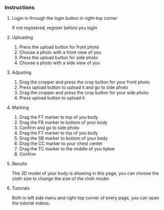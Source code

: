 ### Instructions

1. Login in through the login button in right-top corner

   If not registered, register before you login

2. Uploading
   1. Press the upload button for front photo
   2. Choose a photo with a front view of you
   3. Press the upload button for side photo
   4. Choose a photo with a side view of you

3. Adjusting
   1. Drag the cropper and press the crop button for your front photo
   2. Press upload button to upload it and go to side photo
   3. Drag the cropper and press the crop button for your side photo
   4. Press upload button to upload it

4. Marking

   1. Drag the FT marker to top of you body
   2. Drag the FB marker to bottom of your body
   3. Confirm and go to side photo
   4. Drag the FT marker to top of you body
   5. Drag the SB marker to bottom of your body
   6. Drag the CC marker to your chest center
   7. Drag the  TC marker to the middle of you tiptoe
   8. Confirm

5. Results

   The 3D model of your body is showing in this page, you can choose the cloth size to change the size of the cloth model.

6. Tutorials

   Both in left side menu and right-top corner of every page, you can open the tutorial videos.